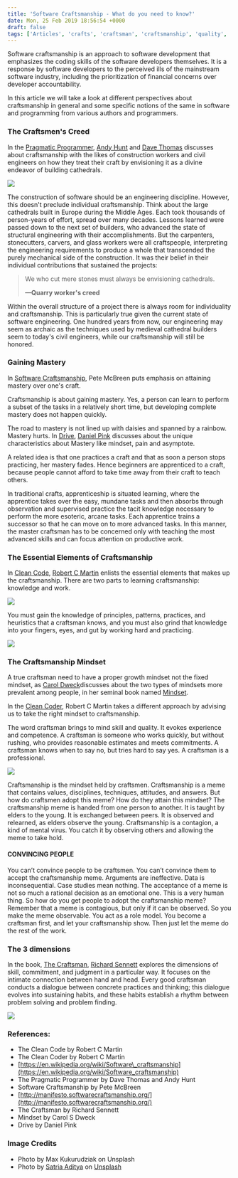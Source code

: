 ```yaml
---
title: 'Software Craftsmanship - What do you need to know?'
date: Mon, 25 Feb 2019 18:56:54 +0000
draft: false
tags: ['Articles', 'crafts', 'craftsman', 'craftsmanship', 'quality', 'Uncategorized']
---
```


Software craftsmanship is an approach to software development that emphasizes the coding skills of the software developers themselves. It is a response by software developers to the perceived ills of the mainstream software industry, including the prioritization of financial concerns over developer accountability.

In this article we will take a look at different perspectives about craftsmanship in general and some specific notions of the same in software and programming from various authors and programmers.

### The Craftsmen's Creed

In the [Pragmatic Programmer](https://www.amazon.com/Pragmatic-Programmer-Journeyman-Master/dp/020161622X/ref=sr_1_1?crid=VAPXDO4CEAOS&keywords=the+pragmatic+programmer&qid=1551091102&s=books&sprefix=the+pragmatic,aps,347&sr=1-1), [Andy Hunt](https://en.wikipedia.org/wiki/Andy_Hunt_(author)) and [Dave Thomas](https://en.wikipedia.org/wiki/Dave_Thomas_(programmer)) discusses about craftsmanship with the likes of construction workers and civil engineers on how they treat their craft by envisioning it as a divine endeavor of building cathedrals.

![](http://hangaroundtheweb.com/wp-content/uploads/2019/02/cathedral.png)

The construction of software should be an engineering discipline. However, this doesn't preclude individual craftsmanship. Think about the large cathedrals built in Europe during the Middle Ages. Each took thousands of person-years of effort, spread over many decades. Lessons learned were passed down to the next set of builders, who advanced the state of structural engineering with their accomplishments. But the carpenters, stonecutters, carvers, and glass workers were all craftspeople, interpreting the engineering requirements to produce a whole that transcended the purely mechanical side of the construction. It was their belief in their individual contributions that sustained the projects:

> We who cut mere stones must always be envisioning cathedrals.
> 
> **—Quarry worker's creed**

Within the overall structure of a project there is always room for individuality and craftsmanship. This is particularly true given the current state of software engineering. One hundred years from now, our engineering may seem as archaic as the techniques used by medieval cathedral builders seem to today's civil engineers, while our craftsmanship will still be honored.

### Gaining Mastery

In [Software Craftsmanship](https://www.amazon.com/Software-Craftsmanship-Imperative-Pete-McBreen/dp/0201733862/ref=sr_1_3?crid=1DFHMZARYBCN1&keywords=software+craftsmanship&qid=1551091188&s=books&sprefix=software+craf,aps,481&sr=1-3), Pete McBreen puts emphasis on attaining mastery over one's craft.

Craftsmanship is about gaining mastery. Yes, a person can learn to perform a subset of the tasks in a relatively short time, but developing complete mastery does not happen quickly.

The road to mastery is not lined up with daisies and spanned by a rainbow. Mastery hurts. In [Drive](https://www.amazon.com/Drive-Surprising-Truth-About-Motivates/dp/1594484805/ref=sr_1_1?keywords=drive&qid=1551093714&s=books&sr=1-1), [Daniel Pink](https://en.wikipedia.org/wiki/Daniel_H._Pink) discusses about the unique characteristics about Mastery like mindset, pain and asymptote.

A related idea is that one practices a craft and that as soon a person stops practicing, her mastery fades. Hence beginners are apprenticed to a craft, because people cannot afford to take time away from their craft to teach others.

In traditional crafts, apprenticeship is situated learning, where the apprentice takes over the easy, mundane tasks and then absorbs through observation and supervised practice the tacit knowledge necessary to perform the more esoteric, arcane tasks. Each apprentice trains a successor so that he can move on to more advanced tasks. In this manner, the master craftsman has to be concerned only with teaching the most advanced skills and can focus attention on productive work.

### The Essential Elements of Craftsmanship

In [Clean Code](https://www.amazon.com/Clean-Code-Handbook-Software-Craftsmanship/dp/0132350882/ref=sr_1_1?keywords=clean+code&qid=1551093567&s=books&sr=1-1), [Robert C Martin](https://en.wikipedia.org/wiki/Robert_C._Martin) enlists the essential elements that makes up the craftsmanship. There are two parts to learning craftsmanship: knowledge and work.

![](http://hangaroundtheweb.com/wp-content/uploads/2019/02/learning-craftsmanship.png)

You must gain the knowledge of principles, patterns, practices, and heuristics that a craftsman knows, and you must also grind that knowledge into your fingers, eyes, and gut by working hard and practicing.

![](http://hangaroundtheweb.com/wp-content/uploads/2019/02/knowledge-ppph.png)

### The Craftsmanship Mindset

A true craftsman need to have a proper growth mindset not the fixed mindset, as [Carol Dweck](https://en.wikipedia.org/wiki/Carol_Dweck)discusses about the two types of mindsets more prevalent among people, in her seminal book named [Mindset](https://www.amazon.com/Mindset-Psychology-Carol-S-Dweck/dp/0345472322/ref=sr_1_1?keywords=mindset&qid=1551093660&s=books&sr=1-1).

In the [Clean Coder](https://www.amazon.com/Clean-Coder-Conduct-Professional-Programmers/dp/0137081073/ref=sr_1_1?keywords=clean+coder&qid=1551093681&s=books&sr=1-1), Robert C Martin takes a different approach by advising us to take the right mindset to craftsmanship.

The word craftsman brings to mind skill and quality. It evokes experience and competence. A craftsman is someone who works quickly, but without rushing, who provides reasonable estimates and meets commitments. A craftsman knows when to say no, but tries hard to say yes. A craftsman is a professional.

![](http://hangaroundtheweb.com/wp-content/uploads/2019/02/craftsman-skill-quality.png)

Craftsmanship is the mindset held by craftsmen. Craftsmanship is a meme that contains values, disciplines, techniques, attitudes, and answers. But how do craftsmen adopt this meme? How do they attain this mindset? The craftsmanship meme is handed from one person to another. It is taught by elders to the young. It is exchanged between peers. It is observed and relearned, as elders observe the young. Craftsmanship is a contagion, a kind of mental virus. You catch it by observing others and allowing the meme to take hold.

#### CONVINCING PEOPLE

You can’t convince people to be craftsmen. You can’t convince them to accept the craftsmanship meme. Arguments are ineffective. Data is inconsequential. Case studies mean nothing. The acceptance of a meme is not so much a rational decision as an emotional one. This is a very human thing. So how do you get people to adopt the craftsmanship meme? Remember that a meme is contagious, but only if it can be observed. So you make the meme observable. You act as a role model. You become a craftsman first, and let your craftsmanship show. Then just let the meme do the rest of the work.

### The 3 dimensions

In the book, [The Craftsman](https://www.amazon.com/Craftsman-Richard-Sennett/dp/0300151195/ref=sr_1_1?keywords=the+craftsman&qid=1551093828&s=books&sr=1-1), [Richard Sennett](https://en.wikipedia.org/wiki/Richard_Sennett) explores the dimensions of skill, commitment, and judgment in a particular way. It focuses on the intimate connection between hand and head. Every good craftsman conducts a dialogue between concrete practices and thinking; this dialogue evolves into sustaining habits, and these habits establish a rhythm between problem solving and problem finding.

![](http://hangaroundtheweb.com/wp-content/uploads/2019/02/craftsmanship-3d.png)

### References:

*   The Clean Code by Robert C Martin
*   The Clean Coder by Robert C Martin
*   [https://en.wikipedia.org/wiki/Software\_craftsmanship](https://en.wikipedia.org/wiki/Software_craftsmanship)
*   The Pragmatic Programmer by Dave Thomas and Andy Hunt
*   Software Craftsmanship by Pete McBreen
*   [http://manifesto.softwarecraftsmanship.org/](http://manifesto.softwarecraftsmanship.org/)
*   The Craftsman by Richard Sennett
*   Mindset by Carol S Dweck
*   Drive by Daniel Pink

### Image Credits

*   Photo by Max Kukurudziak on Unsplash
*   Photo by [Satria Aditya](https://unsplash.com/photos/Px9qflv8W-Q?utm_source=unsplash&utm_medium=referral&utm_content=creditCopyText) on [Unsplash](https://unsplash.com/search/photos/craftsman?utm_source=unsplash&utm_medium=referral&utm_content=creditCopyText)